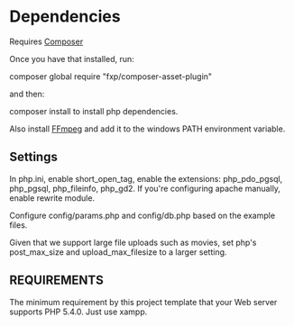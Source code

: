 Dependencies
=============

Requires [Composer](https://getcomposer.org/)

Once you have that installed, run:

composer global require "fxp/composer-asset-plugin"

and then:

composer install to install php dependencies.

Also install [FFmpeg](https://www.ffmpeg.org/download.html) and add it to the windows PATH environment variable.

Settings
----------------
In php.ini, enable short_open_tag, enable the extensions: php_pdo_pgsql, php_pgsql, php_fileinfo, php_gd2. If you're configuring apache manually, enable rewrite module.

Configure config/params.php and config/db.php based on the example files.

Given that we support large file uploads such as movies, set php's post_max_size and upload_max_filesize to a larger setting.

REQUIREMENTS
------------

The minimum requirement by this project template that your Web server supports PHP 5.4.0. Just use xampp.

